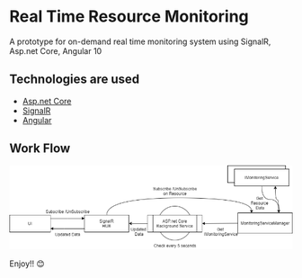 # Real Time Resource Monitoring
A prototype for on-demand real time monitoring system using SignalR, Asp.net Core, Angular 10
## Technologies are used
* [Asp.net Core](https://dotnet.microsoft.com/learn/aspnet/what-is-aspnet-core/)
* [SignalR](https://dotnet.microsoft.com/apps/aspnet/signalr)
* [Angular](https://angular.io/)

## Work Flow
![Work Flow](https://github.com/shuvo009/RealTimeResourceMonitoring/blob/master/WorkFlow.png)

Enjoy!! :blush:
